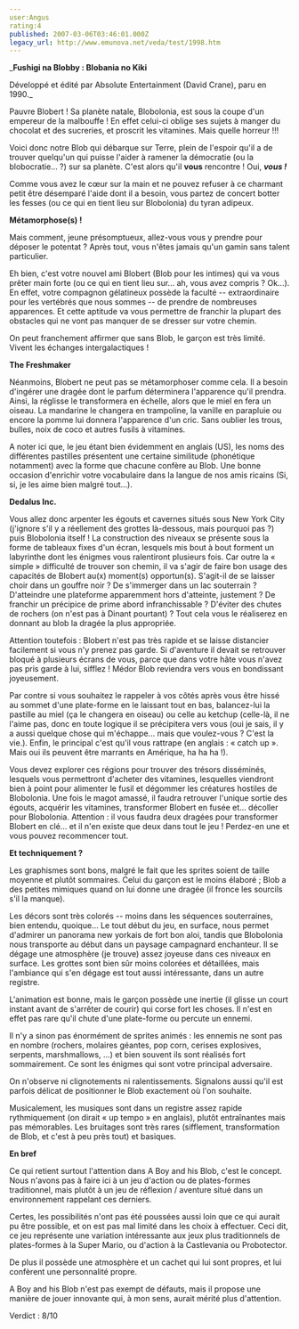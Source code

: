 ```yaml
---
user:Angus
rating:4
published: 2007-03-06T03:46:01.000Z
legacy_url: http://www.emunova.net/veda/test/1998.htm
---
```

_**Fushigi na Blobby : Blobania no Kiki**  

  

Développé et édité par Absolute Entertainment (David Crane), paru en 1990\._  

  

Pauvre Blobert ! Sa planète natale, Blobolonia, est sous la coupe d'un empereur de la malbouffe ! En effet celui-ci oblige ses sujets à manger du chocolat et des sucreries, et proscrit les vitamines. Mais quelle horreur !!!  

Voici donc notre Blob qui débarque sur Terre, plein de l'espoir qu'il a de trouver quelqu'un qui puisse l'aider à ramener la démocratie (ou la blobocratie... ?) sur sa planète. C'est alors qu'il **vous** rencontre ! Oui, **_vous !_**  

Comme vous avez le cœur sur la main et ne pouvez refuser à ce charmant petit être désemparé l'aide dont il a besoin, vous partez de concert botter les fesses (ou ce qui en tient lieu sur Blobolonia) du tyran adipeux.  

  

**Métamorphose(s) !**  

  

Mais comment, jeune présomptueux, allez-vous vous y prendre pour déposer le potentat ? Après tout, vous n'êtes jamais qu'un gamin sans talent particulier.  

Eh bien, c'est votre nouvel ami Blobert (Blob pour les intimes) qui va vous prêter main forte (ou ce qui en tient lieu sur... ah, vous avez compris ? Ok...). En effet, votre compagnon gélatineux possède la faculté -- extraordinaire pour les vertébrés que nous sommes -- de prendre de nombreuses apparences. Et cette aptitude va vous permettre de franchir la plupart des obstacles qui ne vont pas manquer de se dresser sur votre chemin.  

On peut franchement affirmer que sans Blob, le garçon est très limité. Vivent les échanges intergalactiques !  

  

**The Freshmaker**  

  

Néanmoins, Blobert ne peut pas se métamorphoser comme cela. Il a besoin d'ingérer une dragée dont le parfum déterminera l'apparence qu'il prendra. Ainsi, la réglisse le transformera en échelle, alors que le miel en fera un oiseau. La mandarine le changera en trampoline, la vanille en parapluie ou encore la pomme lui donnera l'apparence d'un cric. Sans oublier les trous, bulles, noix de coco et autres fusils à vitamines.  

  

A noter ici que, le jeu étant bien évidemment en anglais (US), les noms des différentes pastilles présentent une certaine similitude (phonétique notamment) avec la forme que chacune confère au Blob. Une bonne occasion d'enrichir votre vocabulaire dans la langue de nos amis ricains (Si, si, je les aime bien malgré tout...).  

  

**Dedalus Inc.**  

  

Vous allez donc arpenter les égouts et cavernes situés sous New York City (j'ignore s'il y a réellement des grottes là-dessous, mais pourquoi pas ?) puis Blobolonia itself ! La construction des niveaux se présente sous la forme de tableaux fixes d'un écran, lesquels mis bout à bout forment un labyrinthe dont les énigmes vous ralentiront plusieurs fois. Car outre la « simple » difficulté de trouver son chemin, il va s'agir de faire bon usage des capacités de Blobert au(x) moment(s) opportun(s). S'agit-il de se laisser choir dans un gouffre noir ? De s'immerger dans un lac souterrain ? D'atteindre une plateforme apparemment hors d'atteinte, justement ? De franchir un précipice de prime abord infranchissable ? D'éviter des chutes de rochers (on n'est pas à Dinant pourtant) ? Tout cela vous le réaliserez en donnant au blob la dragée la plus appropriée.  

  

Attention toutefois : Blobert n'est pas très rapide et se laisse distancier facilement si vous n'y prenez pas garde. Si d'aventure il devait se retrouver bloqué à plusieurs écrans de vous, parce que dans votre hâte vous n'avez pas pris garde à lui, sifflez ! Médor Blob reviendra vers vous en bondissant joyeusement.  

Par contre si vous souhaitez le rappeler à vos côtés après vous être hissé au sommet d'une plate-forme en le laissant tout en bas, balancez-lui la pastille au miel (ça le changera en oiseau) ou celle au ketchup (celle-là, il ne l'aime pas, donc en toute logique il se précipitera vers vous (oui je sais, il y a aussi quelque chose qui m'échappe... mais que voulez-vous ? C'est la vie.). Enfin, le principal c'est qu'il vous rattrape (en anglais : « catch up ». Mais oui ils peuvent être marrants en Amérique, ha ha ha !).  

  

Vous devez explorer ces régions pour trouver des trésors disséminés, lesquels vous permettront d'acheter des vitamines, lesquelles viendront bien à point pour alimenter le fusil et dégommer les créatures hostiles de Blobolonia. Une fois le magot amassé, il faudra retrouver l'unique sortie des égouts, acquérir les vitamines, transformer Blobert en fusée et... décoller pour Blobolonia. Attention : il vous faudra deux dragées pour transformer Blobert en clé... et il n'en existe que deux dans tout le jeu ! Perdez-en une et vous pouvez recommencer tout.  

  

**Et techniquement ?**  

  

Les graphismes sont bons, malgré le fait que les sprites soient de taille moyenne et plutôt sommaires. Celui du garçon est le moins élaboré ; Blob a des petites mimiques quand on lui donne une dragée (il fronce les sourcils s'il la manque).  

Les décors sont très colorés -- moins dans les séquences souterraines, bien entendu, quoique... Le tout début du jeu, en surface, nous permet d'admirer un panorama new yorkais de fort bon aloi, tandis que Blobolonia nous transporte au début dans un paysage campagnard enchanteur. Il se dégage une atmosphère (je trouve) assez joyeuse dans ces niveaux en surface. Les grottes sont bien sûr moins colorées et détaillées, mais l'ambiance qui s'en dégage est tout aussi intéressante, dans un autre registre.  

  

L'animation est bonne, mais le garçon possède une inertie (il glisse un court instant avant de s'arrêter de courir) qui corse fort les choses. Il n'est en effet pas rare qu'il chute d'une plate-forme ou percute un ennemi.  

Il n'y a sinon pas énormément de sprites animés : les ennemis ne sont pas en nombre (rochers, molaires géantes, pop corn, cerises explosives, serpents, marshmallows, ...) et bien souvent ils sont réalisés fort sommairement. Ce sont les énigmes qui sont votre principal adversaire.  

On n'observe ni clignotements ni ralentissements. Signalons aussi qu'il est parfois délicat de positionner le Blob exactement où l'on souhaite.  

  

Musicalement, les musiques sont dans un registre assez rapide rythmiquement (on dirait « up tempo » en anglais), plutôt entraînantes mais pas mémorables. Les bruitages sont très rares (sifflement, transformation de Blob, et c'est à peu près tout) et basiques.  

  

**En bref**  

  

Ce qui retient surtout l'attention dans A Boy and his Blob, c'est le concept. Nous n'avons pas à faire ici à un jeu d'action ou de plates-formes traditionnel, mais plutôt à un jeu de réflexion / aventure situé dans un environnement rappelant ces derniers.  

Certes, les possibilités n'ont pas été poussées aussi loin que ce qui aurait pu être possible, et on est pas mal limité dans les choix à effectuer. Ceci dit, ce jeu représente une variation intéressante aux jeux plus traditionnels de plates-formes à la Super Mario, ou d'action à la Castlevania ou Probotector.  

De plus il possède une atmosphère et un cachet qui lui sont propres, et lui confèrent une personnalité propre.  

A Boy and his Blob n'est pas exempt de défauts, mais il propose une manière de jouer innovante qui, à mon sens, aurait mérité plus d'attention.  

  

Verdict : 8/10